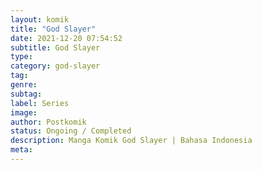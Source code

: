 ```yaml
---
layout: komik
title: "God Slayer"
date: 2021-12-20 07:54:52
subtitle: God Slayer
type: 
category: god-slayer
tag: 
genre: 
subtag: 
label: Series
image: 
author: Postkomik
status: Ongoing / Completed
description: Manga Komik God Slayer | Bahasa Indonesia
meta: 
---
```

